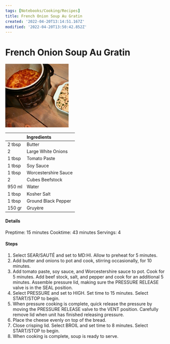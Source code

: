 ```yaml
---
tags: [Notebooks/Cooking/Recipes]
title: French Onion Soup Au Gratin
created: '2022-04-20T13:14:51.167Z'
modified: '2022-04-20T13:50:42.852Z'
---
```


# French Onion Soup Au Gratin

<img src="../attachments/Food Pictures/French Onion Soup Au Gratin 01.jpg" width="200" height="200" /> 

|  | Ingredients |
| :---- | :---- |
| 2 tbsp | Butter |
| 2 | Large White Onions |
| 1 tbsp | Tomato Paste |
| 1 tbsp | Soy Sauce |
| 1 tbsp | Worcestershire Sauce |
| 2 | Cubes Beefstock |
| 950 ml | Water |
| 1 tbsp | Kosher Salt |
| 1 tbsp | Ground Black Pepper |
| 150 gr | Gruy­è­re |

#### Details

Preptime:   15 minutes
Cooktime:   43 minutes
Servings:   4 
 
#### Steps
1. Select SEAR/SAUTÉ and set to MD:HI. Allow to preheat for 5 minutes.
2. Add butter and onions to pot and cook, stirring occasionally, for 10 minutes.
3. Add tomato paste, soy sauce, and Worcestershire sauce to pot. Cook for 5 minutes. Add beef stock, salt, and pepper and cook for an additional 5 minutes. Assemble pressure lid, making sure the PRESSURE RELEASE valve is in the SEAL position.
4. Select PRESSURE and set to HIGH. Set time to 15 minutes. Select START/STOP to begin.
5. When pressure cooking is complete, quick release the pressure by moving the PRESSURE RELEASE valve to the VENT position. Carefully remove lid when unit has finished releasing pressure.
6. Place the cheese evenly on top of the bread.
7. Close crisping lid. Select BROIL and set time to 8 minutes. Select START/STOP to begin.
8. When cooking is complete, soup is ready to serve.

